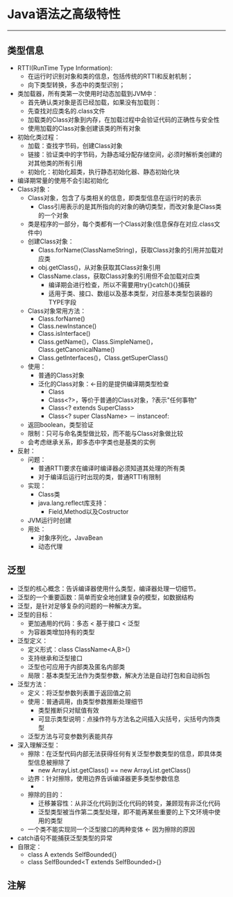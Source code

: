 # Java语法之高级特性
--------------------------------------

## 类型信息
- RTTI(RunTime Type Information):
	- 在运行时识别对象和类的信息，包括传统的RTTI和反射机制；
	- 向下类型转换，多态中的类型识别；
- 类加载器，所有类第一次使用时动态加载到JVM中：
	- 首先确认类对象是否已经加载，如果没有加载则：
	- 先查找对应类名的.class文件
	- 加载类的Class对象到内存，在加载过程中会验证代码的正确性与安全性
	- 使用加载的Class对象创建该类的所有对象
- 初始化类过程：
	- 加载：查找字节码，创建Class对象
	- 链接：验证类中的字节码，为静态域分配存储空间，必须时解析类创建的对其他类的所有引用
	- 初始化：初始化超类，执行静态初始化器、静态初始化块
- 编译期常量的使用不会引起初始化
- Class对象：
	- Class对象，包含了与类相关的信息，即类型信息在运行时的表示
		- Class引用表示的是其所指向的对象的确切类型，而改对象是Class类的一个对象
	- 类是程序的一部分，每个类都有一个Class对象(信息保存在对应.class文件中)
	- 创建Class对象：
		- Class.forName(ClassNameString)，获取Class对象的引用并加载对应类
		- obj.getClass()，从对象获取其Class对象引用
		- ClassName.class，获取Class对象的引用但不会加载对应类
			- 编译期会进行检查，所以不需要用try{}catch(){}捕获
			- 适用于类、接口、数组以及基本类型，对应基本类型包装器的TYPE字段
	- Class对象常用方法：
		- Class.forName()
		- Class.newInstance()
		- Class.isInterface()
		- Class.getName()，Class.SimpleName()，Class.getCanonicalName()
		- Class.getInterfaces()，Class.getSuperClass()
	- 使用：
		- 普通的Class对象
		- 泛化的Class对象：<-目的是提供编译期类型检查
			- Class<Type>
			- Class<?>，等价于普通的Class对象，?表示"任何事物"
			- Class<? extends SuperClass>
			- Class<? super ClassName>
－ instanceof:
	- 返回boolean，类型验证
	- 限制：只可与命名类型做比较，而不能与Class对象做比较
	- 会考虑继承关系，即多态中字类也是基类的实例
- 反射：
	- 问题：
		- 普通RTTI要求在编译时编译器必须知道其处理的所有类
		- 对于编译后运行时出现的类，普通RTTI有限制
	- 实现：
		- Class类
		- java.lang.reflect库支持：
			- Field,Method以及Costructor
	- JVM运行时创建
	- 用处：
		- 对象序列化，JavaBean
		- 动态代理

## 泛型
- 泛型的核心概念：告诉编译器使用什么类型，编译器处理一切细节。
- 泛型的一个重要函数：简单而安全地创建复杂的模型，如数据结构
- 泛型，是针对足够复杂的问题的一种解决方案。
- 泛型的目标：
	- 更加通用的代码：多态 < 基于接口 < 泛型
	- 为容器类增加持有的类型
- 泛型定义：
	- 定义形式：class ClassName<A,B>{}
	- 支持继承和泛型接口
	- 泛型也可应用于内部类及匿名内部类
	- 局限：基本类型无法作为类型参数，解决方法是自动打包和自动拆包
- 泛型方法：
	- 定义：将泛型参数列表置于返回值之前
	- 使用：普通调用，由类型参数推断处理细节
		- 类型推断只对赋值有效
		- 可显示类型说明：点操作符与方法名之间插入尖括号，尖括号内饰类型
	- 泛型方法与可变参数列表能共存
- 深入理解泛型：
	- 擦除：在泛型代码内部无法获得任何有关泛型参数类型的信息，即具体类型信息被擦除了
		- new ArrayList<Integer>.getClass() == new ArrayList<String>.getClass()
	- 边界：针对擦除，使用边界告诉编译器更多类型参数信息
		- <T extends SuperClassName>
	- 擦除的目的：
		- 迁移兼容性：从非泛化代码到泛化代码的转变，兼顾现有非泛化代码
		- 泛型类型被当作第二类型处理，即不能再某些重要的上下文环境中使用的类型
	- 一个类不能实现同一个泛型接口的两种变体 <- 因为擦除的原因
- catch语句不能捕获泛型类型的异常
- 自限定：
	- class A extends SelfBounded<A>{}
	- class SelfBounded<T extends SelfBounded<T>>{}

## 注解